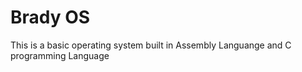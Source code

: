 # Brady OS
 
 This is a basic operating system built in Assembly Languange and C programming Language